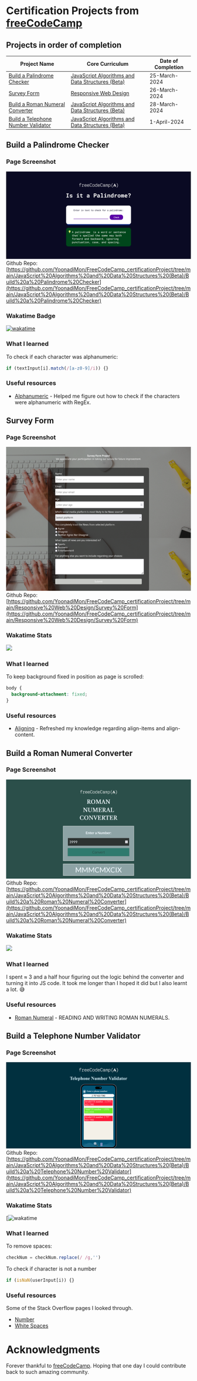 
# Certification Projects from [freeCodeCamp](https://www.freecodecamp.org/learn)

## Projects in order of completion
| Project Name | Core Curriculum | Date of Completion |
| ----------- | ----------- | ----------- |
| [Build a Palindrome Checker](#build-a-palindrome-checker) | [JavaScript Algorithms and Data Structures (Beta)](https://www.freecodecamp.org/learn/javascript-algorithms-and-data-structures-v8/) | 25-March-2024 |
| [Survey Form](#survey-form) | [Responsive Web Design](https://www.freecodecamp.org/learn/2022/responsive-web-design/) | 26-March-2024 |
| [Build a Roman Numeral Converter](#build-a-roman-numeral-converter) | [JavaScript Algorithms and Data Structures (Beta)](https://www.freecodecamp.org/learn/javascript-algorithms-and-data-structures-v8/) | 28-March-2024 |
| [Build a Telephone Number Validator](#build-a-telephone-number-validator) | [JavaScript Algorithms and Data Structures (Beta)](https://www.freecodecamp.org/learn/javascript-algorithms-and-data-structures-v8/) | 1-April-2024 |


## Build a Palindrome Checker

### Page Screenshot
![](https://github.com/YoonadiMon/FreeCodeCamp_certificationProject/blob/main/Screenshots/ScreenshotPalindromeChecker.png)
Github Repo: [https://github.com/YoonadiMon/FreeCodeCamp_certificationProject/tree/main/JavaScript%20Algorithms%20and%20Data%20Structures%20(Beta)/Build%20a%20Palindrome%20Checker](https://github.com/YoonadiMon/FreeCodeCamp_certificationProject/tree/main/JavaScript%20Algorithms%20and%20Data%20Structures%20(Beta)/Build%20a%20Palindrome%20Checker)

### Wakatime Badge
[![wakatime](https://wakatime.com/badge/user/018e0ede-5109-4231-a915-219f103a6ca7/project/018e748d-668f-4b78-82cc-6daa142d11bf.svg)](https://wakatime.com/badge/user/018e0ede-5109-4231-a915-219f103a6ca7/project/018e748d-668f-4b78-82cc-6daa142d11bf)

### What I learned

To check if each character was alphanumeric:
```js
if (textInput[i].match(/[a-z0-9]/i)) {}
```

### Useful resources

- [Alphanumeric](https://stackoverflow.com/questions/388996/regex-for-javascript-to-allow-only-alphanumeric/389022#389022) - Helped me figure out how to check if the characters were alphanumeric with RegEx.

## Survey Form

### Page Screenshot
![](https://github.com/YoonadiMon/FreeCodeCamp_certificationProject/blob/main/Screenshots/ScreenshotSurveyForm.png?raw=true)
Github Repo: [https://github.com/YoonadiMon/FreeCodeCamp_certificationProject/tree/main/Responsive%20Web%20Design/Survey%20Form](https://github.com/YoonadiMon/FreeCodeCamp_certificationProject/tree/main/Responsive%20Web%20Design/Survey%20Form)

### Wakatime Stats
![](https://wakatime.com/badge/user/018e0ede-5109-4231-a915-219f103a6ca7/project/018e75c2-8eac-440e-9467-4f68f08b5c70.svg)

### What I learned

To keep background fixed in position as page is scrolled:
```css 
body {
  background-attachment: fixed;
}
```

### Useful resources

- [Aligning](https://stackoverflow.com/questions/27539262/whats-the-difference-between-align-content-and-align-items) - Refreshed my knowledge regarding align-items and align-content.

## Build a Roman Numeral Converter

### Page Screenshot
![](https://github.com/YoonadiMon/FreeCodeCamp_certificationProject/blob/main/Screenshots/ScreenshotRoman%20Numeral%20Converter.png?raw=true)
Github Repo: [https://github.com/YoonadiMon/FreeCodeCamp_certificationProject/tree/main/JavaScript%20Algorithms%20and%20Data%20Structures%20(Beta)/Build%20a%20Roman%20Numeral%20Converter](https://github.com/YoonadiMon/FreeCodeCamp_certificationProject/tree/main/JavaScript%20Algorithms%20and%20Data%20Structures%20(Beta)/Build%20a%20Roman%20Numeral%20Converter)

### Wakatime Stats
![](https://wakatime.com/badge/user/018e0ede-5109-4231-a915-219f103a6ca7/project/018e7f38-083c-453a-a646-9d57055bf78a.svg)

### What I learned

I spent ≈ 3 and a half hour figuring out the logic behind the converter and turning it into JS code. It took me longer than I hoped it did but I also learnt a lot. :sweat_smile:

### Useful resources

- [Roman Numeral](https://www.hunter.cuny.edu/dolciani/pdf_files/brushup-materials/reading-and-writing-roman-numerals.pdf) - READING AND WRITING ROMAN NUMERALS.

## Build a Telephone Number Validator

### Page Screenshot
![](https://github.com/YoonadiMon/FreeCodeCamp_certificationProject/blob/main/Screenshots/ScreenshotTelephoneNumberValidator.png?raw=true)
Github Repo: [https://github.com/YoonadiMon/FreeCodeCamp_certificationProject/tree/main/JavaScript%20Algorithms%20and%20Data%20Structures%20(Beta)/Build%20a%20Telephone%20Number%20Validator](https://github.com/YoonadiMon/FreeCodeCamp_certificationProject/tree/main/JavaScript%20Algorithms%20and%20Data%20Structures%20(Beta)/Build%20a%20Telephone%20Number%20Validator)

### Wakatime Stats
[![wakatime](https://wakatime.com/badge/user/018e0ede-5109-4231-a915-219f103a6ca7/project/018e946e-eda8-4e53-8b9c-af8a2a545be8.svg)

### What I learned

To remove spaces:
```js
checkNum = checkNum.replace(/ /g,'')
```
To check if character is not a number
```js
if (isNaN(userInput[i)) {}
```

### Useful resources

Some of the Stack Overflow pages I looked through.
- [Number](https://stackoverflow.com/questions/1779013/check-if-string-contains-only-digits) 
- [White Spaces](https://stackoverflow.com/questions/6623231/remove-all-white-spaces-from-text)

# Acknowledgments

Forever thankful to [freeCodeCamp](https://www.freecodecamp.org/learn). Hoping that one day I could contribute back to such amazing community.
